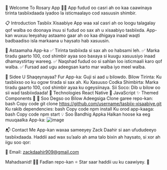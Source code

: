 🌟 Welcome To Rosary App 🕋✨
App fudud oo casri ah oo kaa caawinaya tirinta tasbiixdaada iyadoo la isticmaalayo cod xasuusin shimbir.

📋 Introduction
Tasbiix Xisaabiye App waa xal casri ah oo loogu talagalay qof walba oo doonaya inuu si fudud oo sax ah u xisaabiyo tasbiixda. App-kan wuxuu leeyahay astaamo gaar ah oo kaa dhigaya inaad waqti badbaadiso isla markaana u haysato hab xasuusin.

🚀 Astaamaha App-ka
✅ Tirinta tasbiixda si sax ah oo habsami leh.
✅ Marka tiradu gaarto 100, cod shimbir ayaa soo baxaya si kuugu xasuusiyo inaad dhamaystirtay wareeg.
✅ Naqshad fudud oo si sahlan loo isticmaali karo qof walba.
✅ Fursad aad ugu adeegsan karto mar walba iyo meel walba.

📱 Sidee U Shaqeynayaa?
Fur App-ka: Guji si aad u bilowdo.
Bilow Tirinta: Ku tasbiixso oo ku ogow tirada si sax ah.
Ku Xasuuso Codka Shimbirta: Marka tiradu gaarto 100, cod shimbir ayaa ku ogeysiinaya.
Sii Soco: Dib u bilow oo sii wad tasbiixdaada!
🔧 Technologies
React Native 📱
JavaScript ✨
Themed Components 🎨
🤝 Soo Degso oo Bilow Adeegsiga
Clone garee repo-kan:
bash
Copy code
git clone https://github.com/username/tasbiix-xisaabiye.git
Ku rakib dependencies:
bash
Copy code
npm install
Ku orod app-kaaga:
bash
Copy code
npm start
💡 Soo Bandhig Appka
Halkan hoose ka eeg muuqaalka App-ka:
![image](https://github.com/user-attachments/assets/24f5a558-8bfc-471a-9649-4fd51d100384)

📬 Contact Me
App-kan waxaa sameeyey Zack Daahir si aan ufududeeyo tasbiixdaada. Haddii aad wax su’aalo ah ama talo bixin ah haysato, si xor ah iigu soo qor:

📧 Email: zackdaahir909@gmail.com

Mahadsanid! 🕋✨
Fadlan repo-kan ⭐ Star saar haddii uu ku caawiyey. 🙌
